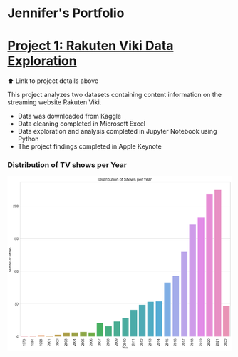 # Jennifer's Portfolio

# [Project 1: Rakuten Viki Data Exploration](https://github.com/JenniferFell1/rakuten_viki.git)   

⬆️ Link to project details above

This project analyzes two datasets containing content information on the streaming website Rakuten Viki. 

* Data was downloaded from Kaggle
* Data cleaning completed in Microsoft Excel
* Data exploration and analysis completed in Jupyter Notebook using Python
* The project findings completed in Apple Keynote

### Distribution of TV shows per Year
![](dis_of_show.png)

